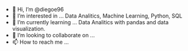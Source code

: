 - 👋 Hi, I’m @diegoe96
- 👀 I’m interested in ... Data Analitics, Machine Learning, Python, SQL 
- 🌱 I’m currently learning ... Data Analitics with pandas and data visualization. 
- 💞️ I’m looking to collaborate on ...
- 📫 How to reach me ... 

<!---
diegoe96/diegoe96 is a ✨ special ✨ repository because its `README.md` (this file) appears on your GitHub profile.
You can click the Preview link to take a look at your changes.
--->
